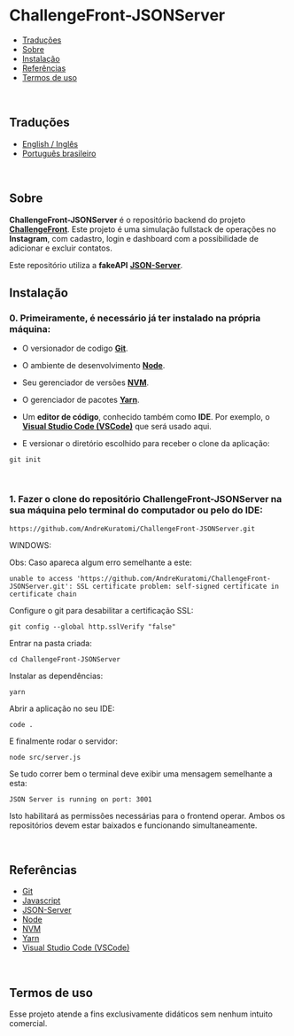 # ChallengeFront-JSONServer

- [Traduções](#traduções)
- [Sobre](#sobre)
- [Instalação](#instalação)
- [Referências](#referências)
- [Termos de uso](#termos-de-uso)

<br>

## Traduções

- [English / Inglês](https://github.com/AndreKuratomi/ChallengeFront-JSONServer/)
- [Português brasileiro](./README_pt-br.md)

<br>

## Sobre

<b>ChallengeFront-JSONServer</b> é o repositório backend do projeto <b>[ChallengeFront](https://github.com/AndreKuratomi/ChallengeFront/)</b>. Este projeto é uma simulação fullstack de operações no <b>Instagram</b>, com cadastro, login e dashboard com a possibilidade de adicionar e excluir contatos. 

Este repositório utiliza a <b>fakeAPI</b> <strong>[JSON-Server](https://www.npmjs.com/package/json-server)</strong>.
<br>


## Instalação

<h3>0. Primeiramente, é necessário já ter instalado na própria máquina:</h3>

- O versionador de codigo <b>[Git](https://git-scm.com/downloads)</b>.

- O ambiente de desenvolvimento <b>[Node](https://nodejs.org/pt)</b>.

- Seu gerenciador de versões <b>[NVM](https://github.com/nvm-sh/nvm)</b>.

- O gerenciador de pacotes <b>[Yarn](https://yarnpkg.com/)</b>.

- Um <b>editor de código</b>, conhecido também como <b>IDE</b>. Por exemplo, o <b>[Visual Studio Code (VSCode)](https://code.visualstudio.com/)</b> que será usado aqui.

- <p> E versionar o diretório escolhido para receber o clone da aplicação:</p>


```
git init
```

<br>
<h3>1. Fazer o clone do repositório <b>ChallengeFront-JSONServer</b> na sua máquina pelo terminal do computador ou pelo do IDE:</h3>

```
https://github.com/AndreKuratomi/ChallengeFront-JSONServer.git
```

WINDOWS:

Obs: Caso apareca algum erro semelhante a este: 

```
unable to access 'https://github.com/AndreKuratomi/ChallengeFront-JSONServer.git': SSL certificate problem: self-signed certificate in certificate chain
```

Configure o git para desabilitar a certificação SSL:

```
git config --global http.sslVerify "false"
```

<p>Entrar na pasta criada:</p>

```
cd ChallengeFront-JSONServer
```

<p>Instalar as dependências:</p>

```
yarn
```

<p>Abrir a aplicação no seu IDE:</p>

```
code .
```

<p>E finalmente rodar o servidor:</p>

```
node src/server.js
```

Se tudo correr bem o terminal deve exibir uma mensagem semelhante a esta:

```
JSON Server is running on port: 3001
```

Isto habilitará as permissões necessárias para o frontend operar. Ambos os repositórios devem estar baixados e funcionando simultaneamente.

<br>

## Referências

- [Git](https://git-scm.com/downloads)
- [Javascript](https://developer.mozilla.org/pt-BR/docs/Web/JavaScript/Guide/Introduction)
- [JSON-Server](https://www.npmjs.com/package/json-server)
- [Node](https://nodejs.org/pt)
- [NVM](https://github.com/nvm-sh/nvm)
- [Yarn](https://yarnpkg.com/)
- [Visual Studio Code (VSCode)](https://code.visualstudio.com/)

<br>

## Termos de uso

Esse projeto atende a fins exclusivamente didáticos sem nenhum intuito comercial.
